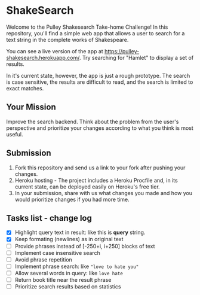 # ShakeSearch

Welcome to the Pulley Shakesearch Take-home Challenge! In this repository,
you'll find a simple web app that allows a user to search for a text string in
the complete works of Shakespeare.

You can see a live version of the app at
https://pulley-shakesearch.herokuapp.com/. Try searching for "Hamlet" to display
a set of results.

In it's current state, however, the app is just a rough prototype. The search is
case sensitive, the results are difficult to read, and the search is limited to
exact matches.

## Your Mission

Improve the search backend. Think about the problem from the user's perspective
and prioritize your changes according to what you think is most useful.

## Submission

1. Fork this repository and send us a link to your fork after pushing your changes. 
2. Heroku hosting - The project includes a Heroku Procfile and, in its
current state, can be deployed easily on Heroku's free tier.
3. In your submission, share with us what changes you made and how you would prioritize changes if you had more time.

## Tasks list - change log

- [x] Highlight query text in result: like this is **query** string.
- [x] Keep formating (newlines) as in original text
- [ ] Provide phrases instead of [-250+i, i+250] blocks of text
- [ ] Implement case insensitive search
- [ ] Avoid phrase repetition
- [ ] Implement phrase search: like `"love to hate you"`
- [ ] Allow several words in query: like `love hate`
- [ ] Return book title near the result phrase
- [ ] Prioritize search results based on statistics
